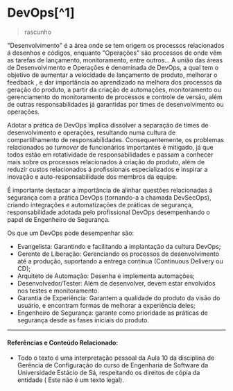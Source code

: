 # DevOps[^1]
> rascunho

"Desenvolvimento" é a área onde se tem origem os processos relacionados á desenhos e códigos, enquanto "Operações" são processos de onde vêm as tarefas de lançamento, monitoramento, entre outros... A união das áreas de Desenvolvimento e Operações é denominada de DevOps, a qual tem o objetivo de aumentar a velocidade de lançamento de produto, melhorar o feedback <!-- precisa ser detalhado. -->, e dar importância ao aprendizado na melhora dos processos da geração do produto, a partir da criação de automações, monitoramento ou gerenciamento do monitoramento de processos e controle de versão, além de outras responsabilidades já garantidas por times de desenvolvimento ou operações.

Adotar a prática de DevOps implica dissolver a separação de times de desenvolvimento e operações, resultando numa cultura de compartilhamento de responsabilidades. Consequentemente, os problemas relacionados ao _turnover_ de funcionários importantes é mitigado, já que todos estão em rotatividade de responsabilidades e passam a conhecer mais sobre os processos relacionados à criação do produto, além de reduzir custos relacionados á profissionais especializados e inspirar a inovação e auto-responsabilidade dos membros da equipe.

É importante destacar a importância de alinhar questões relacionadas á segurança com a prática DevOps (tornando-a a chamada DevSecOps), criando integrações e automatizações de práticas de segurança<!-- possivelmente o monitoramento de segurança também? -->, responsabilidade adotada pelo profissional DevOps desempenhando o papel de Engenheiro de Segurança.

Os que um DevOps pode desempenhar são:

- Evangelista: Garantindo e facilitando a implantação da cultura DevOps;
- Gerente de Liberação: Gerenciando os processos de desenvolvimento até a produção, suportando a entrega contínua (Continuous Delivery ou CD);
- Arquiteto de Automação: Desenha e implementa automações;
- Desenvolvedor/Tester: Além de desenvolver, devem estar envolvidos nos testes e monitoramento.
- Garantia de Experiência: Garantem a qualidade do produto da visão do usuário, e encontram formas de melhorar a experiência deles; <!-- possivelmente o mesmo que o profissional de QA -->
- Engenheiro de Segurança: garante como prioridade as práticas de segurança desde as fases iniciais  do produto. 

---
#### Referências e Conteúdo Relacionado:

- Todo o texto é uma interpretação pessoal da Aula 10 da disciplina de Gerência de Configuração do curso de Engenharia de Software da Universidade Estácio de Sá, respeitando os direitos de cópia da entidade ( Este não é um texto legal).